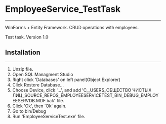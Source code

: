 # EmployeeService_TestTask
-----------------------------

WinForms + Entity Framework. CRUD operations with employees.

Test task.
Version 1.0
## Installation
-------------
1. Unzip file.
2. Open SQL Managment Studio
3. Right click 'Databases' on left panel(Object Explorer)
4. Click Restore Database...
5. Choose Device, click '...', and add 'C__USERS_ОБЩЕСТВО ЧИСТЫХ ЛИЦ_SOURCE_REPOS_EMPLOYEESERVICETEST_BIN_DEBUG_EMPLOYEESERVDB.MDF.bak' file.
6. Click 'Ok', then 'Ok' again.
7. Go to bin/Debug
8. Run 'EmployeeServiceTest.exe' file.

